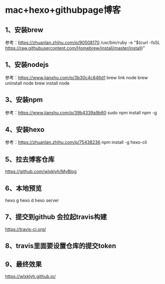 # mac+hexo+githubpage博客

## 1、安装brew
参考：https://zhuanlan.zhihu.com/p/90508170
/usr/bin/ruby -e "$(curl -fsSL https://raw.githubusercontent.com/Homebrew/install/master/install)"

## 1、安装nodejs
参考：https://www.jianshu.com/p/3b30c4c846d1
brew link node
brew uninstall node
brew install node

## 3、安装npm
参考：https://www.jianshu.com/p/39b4339a9b60
sudo npm install npm -g

## 4、安装hexo
参考：https://zhuanlan.zhihu.com/p/75438236
npm install -g hexo-cli

## 5、拉去博客仓库
https://github.com/wlxklyh/MyBlog

## 6、本地预览
hexo g
hexo d
hexo server

## 7、提交到github 会拉起travis构建
https://travis-ci.org/

## 8、travis里面要设置仓库的提交token


## 9、最终效果
https://wlxklyh.github.io/
